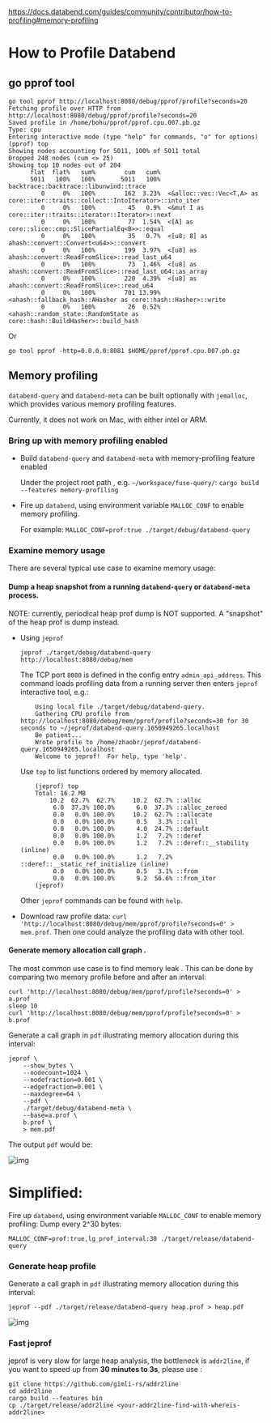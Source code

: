 https://docs.databend.com/guides/community/contributor/how-to-profiling#memory-profiling



# How to Profile Databend

## go pprof tool[](https://databend.rs/doc/faq/how-to-profiling#go-pprof-tool)

```
go tool pprof http://localhost:8080/debug/pprof/profile?seconds=20
Fetching profile over HTTP from http://localhost:8080/debug/pprof/profile?seconds=20
Saved profile in /home/bohu/pprof/pprof.cpu.007.pb.gz
Type: cpu
Entering interactive mode (type "help" for commands, "o" for options)
(pprof) top
Showing nodes accounting for 5011, 100% of 5011 total
Dropped 248 nodes (cum <= 25)
Showing top 10 nodes out of 204
      flat  flat%   sum%        cum   cum%
      5011   100%   100%       5011   100%  backtrace::backtrace::libunwind::trace
         0     0%   100%        162  3.23%  <&alloc::vec::Vec<T,A> as core::iter::traits::collect::IntoIterator>::into_iter
         0     0%   100%         45   0.9%  <&mut I as core::iter::traits::iterator::Iterator>::next
         0     0%   100%         77  1.54%  <[A] as core::slice::cmp::SlicePartialEq<B>>::equal
         0     0%   100%         35   0.7%  <[u8; 8] as ahash::convert::Convert<u64>>::convert
         0     0%   100%        199  3.97%  <[u8] as ahash::convert::ReadFromSlice>::read_last_u64
         0     0%   100%         73  1.46%  <[u8] as ahash::convert::ReadFromSlice>::read_last_u64::as_array
         0     0%   100%        220  4.39%  <[u8] as ahash::convert::ReadFromSlice>::read_u64
         0     0%   100%        701 13.99%  <ahash::fallback_hash::AHasher as core::hash::Hasher>::write
         0     0%   100%         26  0.52%  <ahash::random_state::RandomState as core::hash::BuildHasher>::build_hash
```



Or

```shell
go tool pprof -http=0.0.0.0:8081 $HOME/pprof/pprof.cpu.007.pb.gz
```



## Memory profiling[](https://databend.rs/doc/faq/how-to-profiling#memory-profiling)

`databend-query` and `databend-meta` can be built optionally with `jemalloc`, which provides various memory profiling features.

Currently, it does not work on Mac, with either intel or ARM.

### Bring up with memory profiling enabled[](https://databend.rs/doc/faq/how-to-profiling#bring-up-with-memory-profiling-enabled)

- Build `databend-query` and `databend-meta` with memory-profiling feature enabled

  Under the project root path , e.g. `~/workspace/fuse-query/`: `cargo build --features memory-profiling`

- Fire up `databend`, using environment variable `MALLOC_CONF` to enable memory profiling.

  For example: `MALLOC_CONF=prof:true ./target/debug/databend-query`

### Examine memory usage[](https://databend.rs/doc/faq/how-to-profiling#examine-memory-usage)

There are several typical use case to examine memory usage:

#### Dump a heap snapshot from a running `databend-query` or `databend-meta` process.[](https://databend.rs/doc/faq/how-to-profiling#dump-a-heap-snapshot-from-a-running-databend-query-or-databend-meta-process)

NOTE: currently, periodical heap prof dump is NOT supported. A "snapshot" of the heap prof is dump instead.

- Using `jeprof`

  ```shell
  jeprof ./target/debug/databend-query http://localhost:8080/debug/mem
  ```

  

  The TCP port `8080` is defined in the config entry `admin_api_address`. This command loads profiling data from a running server then enters `jeprof` interactive tool, e.g.:

  ```text
      Using local file ./target/debug/databend-query.
      Gathering CPU profile from http://localhost:8080/debug/mem/pprof/profile?seconds=30 for 30 seconds to ~/jeprof/databend-query.1650949265.localhost
      Be patient...
      Wrote profile to /home/zhaobr/jeprof/databend-query.1650949265.localhost
      Welcome to jeprof!  For help, type 'help'.
  ```

  

  Use `top` to list functions ordered by memory allocated.

  ```text
      (jeprof) top
      Total: 16.2 MB
          10.2  62.7%  62.7%     10.2  62.7% ::alloc
           6.0  37.3% 100.0%      6.0  37.3% ::alloc_zeroed
           0.0   0.0% 100.0%     10.2  62.7% ::allocate
           0.0   0.0% 100.0%      0.5   3.3% ::call
           0.0   0.0% 100.0%      4.0  24.7% ::default
           0.0   0.0% 100.0%      1.2   7.2% ::deref
           0.0   0.0% 100.0%      1.2   7.2% ::deref::__stability (inline)
           0.0   0.0% 100.0%      1.2   7.2% ::deref::__static_ref_initialize (inline)
           0.0   0.0% 100.0%      0.5   3.1% ::from
           0.0   0.0% 100.0%      9.2  56.6% ::from_iter
      (jeprof)
  ```

  

  Other `jeprof` commands can be found with `help`.

- Download raw profile data: `curl 'http://localhost:8080/debug/mem/pprof/profile?seconds=0' > mem.prof`. Then one could analyze the profiling data with other tool.

#### Generate memory allocation call graph .[](https://databend.rs/doc/faq/how-to-profiling#generate-memory-allocation-call-graph)

The most common use case is to find memory leak . This can be done by comparing two memory profile before and after an interval:

```shell
curl 'http://localhost:8080/debug/mem/pprof/profile?seconds=0' > a.prof
sleep 10
curl 'http://localhost:8080/debug/mem/pprof/profile?seconds=0' > b.prof
```



Generate a call graph in `pdf` illustrating memory allocation during this interval:

```shell
jeprof \
    --show_bytes \
    --nodecount=1024 \
    --nodefraction=0.001 \
    --edgefraction=0.001 \
    --maxdegree=64 \
    --pdf \
    ./target/debug/databend-meta \
    --base=a.prof \
    b.prof \
    > mem.pdf
```



The output `pdf` would be:

![img](174307263-a2c9bbe6-e417-48b7-bf4d-cbbbaad03a6e.png)





# Simplified:

Fire up `databend`, using environment variable `MALLOC_CONF` to enable memory profiling:
Dump every 2^30 bytes:

```text
MALLOC_CONF=prof:true,lg_prof_interval:30 ./target/release/databend-query
```


### Generate heap profile[](https://databend.rs/doc/faq/how-to-profiling#generate-heap-profile)

Generate a call graph in `pdf` illustrating memory allocation during this interval:

```text
jeprof --pdf ./target/release/databend-query heap.prof > heap.pdf
```


![img](204963954-f6eacf10-d8bd-4469-9c8d-7d30955f1a78.png)

### Fast jeprof[](https://databend.rs/doc/faq/how-to-profiling#fast-jeprof)

jeprof is very slow for large heap analysis, the bottleneck is `addr2line`, if you want to speed up from **30 minutes to 3s**, please use :

```text
git clone https://github.com/gimli-rs/addr2line
cd addr2line
cargo build --features bin
cp ./target/release/addr2line <your-addr2line-find-with-whereis-addr2line>
```
